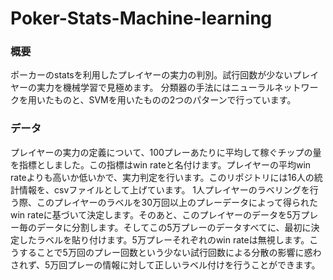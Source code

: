 # Poker-Stats-Machine-learning
### 概要
ポーカーのstatsを利用したプレイヤーの実力の判別。試行回数が少ないプレイヤーの実力を機械学習で見極めます。
分類器の手法にはニューラルネットワークを用いたものと、SVMを用いたものの2つのパターンで行っています。
### データ
プレイヤーの実力の定義について、100プレーあたりに平均して稼ぐチップの量を指標としました。この指標はwin rateと名付けます。プレイヤーの平均win rateよりも高いか低いかで、実力判定を行います。このリポジトリには16人の統計情報を、csvファイルとして上げています。
1人プレイヤーのラベリングを行う際、このプレイヤーのラベルを30万回以上のプレーデータによって得られたwin rateに基づいて決定します。そのあと、このプレイヤーのデータを5万プレー毎のデータに分割します。そしてこの5万プレーのデータすべてに、最初に決定したラベルを貼り付けます。5万プレーそれぞれのwin rateは無視します。こうすることで5万回のプレー回数という少ない試行回数による分散の影響に惑わされず、5万回プレーの情報に対して正しいラベル付けを行うことができます。

